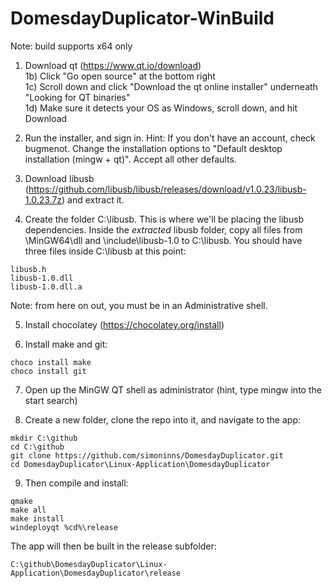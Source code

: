 # DomesdayDuplicator-WinBuild

Note: build supports x64 only

1) Download qt (https://www.qt.io/download)  
1b) Click "Go open source" at the bottom right  
1c) Scroll down and click "Download the qt online installer" underneath "Looking for QT binaries"  
1d) Make sure it detects your OS as Windows, scroll down, and hit Download  

2) Run the installer, and sign in.  Hint: If you don't have an account, check bugmenot.  Change the installation options to "Default desktop installation (mingw + qt)".  Accept all other defaults.

3) Download libusb (https://github.com/libusb/libusb/releases/download/v1.0.23/libusb-1.0.23.7z) and extract it.

4) Create the folder C:\libusb.  This is where we'll be placing the libusb dependencies.  Inside the *extracted* libusb folder, copy all files from \MinGW64\dll and \include\libusb-1.0 to C:\libusb.  You should have three files inside C:\libusb at this point:
```
libusb.h
libusb-1.0.dll
libusb-1.0.dll.a
```

Note: from here on out, you must be in an Administrative shell.

5) Install chocolatey (https://chocolatey.org/install)

6) Install make and git:
```
choco install make
choco install git
```

7) Open up the MinGW QT shell as administrator (hint, type mingw into the start search)

8) Create a new folder, clone the repo into it, and navigate to the app:

```
mkdir C:\github
cd C:\github
git clone https://github.com/simoninns/DomesdayDuplicator.git
cd DomesdayDuplicator\Linux-Application\DomesdayDuplicator
```

9) Then compile and install:

```
qmake
make all
make install
windeployqt %cd%\release
```

The app will then be built in the release subfolder:

```
C:\github\DomesdayDuplicator\Linux-Application\DomesdayDuplicator\release
```
